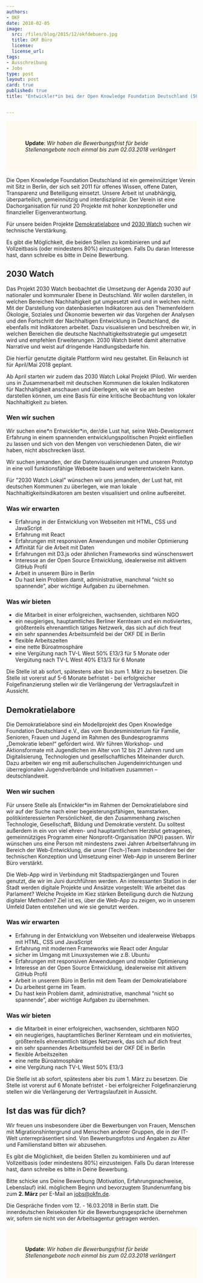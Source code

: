 ```yaml
---
authors: 
- OKF
date: 2018-02-05
image:
  src: /files/blog/2015/12/okfdebuero.jpg
  title: OKF Büro
  license: 
  license_url: 
tags:
- Ausschreibung
- Jobs
type: post
layout: post
card: true
published: true
title: "Entwickler*in bei der Open Knowledge Foundation Deutschland (50% E13/3, ab sofort) für 2030 Watch und Demokratielabore"


---
```


<p style="background-color: #fffaed; padding: 50px;">
   <strong>Update</strong>: <i>Wir haben die Bewerbungsfrist für beide Stellenangebote noch einmal bis zum 02.03.2018 verlängert</i>
</p>

Die Open Knowledge Foundation Deutschland ist ein gemeinnütziger Verein mit Sitz in Berlin, der sich seit 2011 für offenes 
Wissen, offene Daten, Transparenz und Beteiligung einsetzt. Unsere Arbeit ist unabhängig, überparteilich, gemeinnützig und 
interdisziplinär. Der Verein ist eine Dachorganisation für rund 20 Projekte mit hoher konzeptioneller und finanzieller 
Eigenverantwortung. 

Für unsere beiden Projekte [Demokratielabore](https://demokratielabore.de) und [2030 Watch](http://2030-watch.de) suchen
wir technische Verstärkung.

Es gibt die Möglichkeit, die beiden Stellen zu kombinieren und auf Vollzeitbasis (oder mindestens 80%) einzusteigen. 
Falls Du daran Interesse hast, dann schreibe es bitte in Deine Bewerbung.
 
## 2030 Watch

Das Projekt 2030 Watch beobachtet die Umsetzung der Agenda 2030 auf nationaler und kommunaler Ebene in Deutschland. Wir 
wollen darstellen, in welchen Bereichen Nachhaltigkeit gut umgesetzt wird und in welchen nicht. Mit der Darstellung von 
datenbasierten Indikatoren aus den Themenfeldern Ökologie, Soziales und Ökonomie bewerten wir das Vorgehen der Analysen 
und den Fortschritt der Nachhaltigen Entwicklung in Deutschland, die ebenfalls mit Indikatoren arbeitet. Dazu visualisieren und beschreiben wir, in welchen 
Bereichen die deutsche Nachhaltigkeitsstrategie gut umgesetzt wird und empfehlen Erweiterungen. 2030 Watch bietet damit 
alternative Narrative und weist auf dringende Handlungsbedarfe hin.

Die hierfür genutzte digitale Plattform wird neu gestaltet. Ein Relaunch ist für April/Mai 2018 geplant.  

Ab April starten wir zudem das 2030 Watch Lokal Projekt (Pilot). Wir werden uns in Zusammenarbeit mit deutschen Kommunen 
die lokalen Indikatoren für Nachhaltigkeit anschauen und überlegen, wie wir sie am besten darstellen können, um eine 
Basis für eine kritische Beobachtung von lokaler Nachhaltigkeit zu bieten. 

### Wen wir suchen

Wir suchen eine\*n Entwickler\*in, der/die Lust hat, seine Web-Development Erfahrung in einem spannenden 
entwicklungspolitischen Projekt einfließen zu lassen und sich von den Mengen von verschiedenen Daten, die wir haben, 
nicht abschrecken lässt. 

Wir suchen  jemanden, der die Datenvisualisierungen und unseren Prototyp in eine voll funktionsfähige Webseite bauen 
und weiterentwickeln kann.  

Für "2030 Watch Lokal" wünschen wir uns jemanden, der Lust hat, mit deutschen Kommunen zu überlegen, wie man lokale 
Nachhaltigkeitsindikatoren am besten visualisiert und online aufbereitet. 

### Was wir erwarten

* Erfahrung in der Entwicklung von Webseiten mit HTML, CSS und JavaScript
* Erfahrung mit React 
* Erfahrungen mit responsiven Anwendungen und mobiler Optimierung
* Affinität für die Arbeit mit Daten
* Erfahrungen mit D3.js oder ähnlichen Frameworks sind wünschenswert
* Interesse an der Open Source Entwicklung, idealerweise mit aktivem GitHub Profil
* Arbeit in unserem Büro in Berlin
* Du hast kein Problem damit, administrative, manchmal “nicht so spannende”, aber wichtige Aufgaben zu übernehmen.

### Was wir bieten

* die Mitarbeit in einer erfolgreichen, wachsenden, sichtbaren NGO
* ein neugieriges, hauptamtliches Berliner Kernteam und ein motiviertes, größtenteils ehrenamtlich tätiges Netzwerk, das sich auf dich freut
* ein sehr spannendes Arbeitsumfeld bei der OKF DE in Berlin
* flexible Arbeitszeiten
* eine nette Büroatmosphäre
* eine Vergütung nach TV-L West 50% E13/3 für 5 Monate oder Vergütung nach TV-L West 40% E13/3 für 6 Monate 

Die Stelle ist ab sofort, spätestens aber bis zum 1. März zu besetzen. Die Stelle ist vorerst auf 5-6 Monate befristet - 
bei erfolgreicher Folgefinanzierung stellen wir die Verlängerung der Vertragslaufzeit in Aussicht.

## Demokratielabore

Die Demokratielabore sind ein Modellprojekt des Open Knowledge Foundation Deutschland e.V., das vom Bundesministerium 
für Familie, Senioren, Frauen und Jugend im Rahmen des Bundesprogramms „Demokratie leben!“ gefördert wird. Wir führen 
Workshop- und Aktionsformate mit Jugendlichen im Alter von 12 bis 21 Jahren rund um Digitalisierung, Technologien und 
gesellschaftliches Miteinander durch. Dazu arbeiten wir eng mit außerschulischen Jugendeinrichtungen und überregionalen 
Jugendverbände und Initiativen zusammen – deutschlandweit.

### Wen wir suchen

Für unsere Stelle als Entwickler*in im Rahmen der Demokratielabore sind wir auf der Suche nach einer begeisterungsfähigen, 
teamstarken, politikinteressierten Persönlichkeit, die den Zusammenhang zwischen Technologie, Gesellschaft, Bildung und 
Demokratie versteht. Du solltest außerdem in ein von viel ehren- und hauptamtlichem Herzblut getragenes, gemeinnütziges 
Programm einer Nonprofit-Organisation (NPO) passen. Wir wünschen uns eine Person mit mindestens zwei Jahren 
Arbeitserfahrung im Bereich der Web-Entwicklung, die unser (Tech-)Team insbesondere bei der technischen Konzeption und 
Umsetzung einer Web-App in unserem Berliner Büro verstärkt. 

Die Web-App wird in Verbindung mit Stadtspaziergängen und Touren genutzt, die wir im Juni durchführen werden. An 
interessanten Station in der Stadt werden digitale Projekte und Ansätze vorgestellt: Wie arbeitet das Parlament? Welche 
Projekte im Kiez stärken Beteiligung durch die Nutzung digitaler Methoden? Ziel ist es, über die Web-App zu zeigen, wo 
in unserem Umfeld Daten entstehen und wie sie genutzt werden. 

### Was wir erwarten

* Erfahrung in der Entwicklung von Webseiten und idealerweise Webapps mit HTML, CSS und JavaScript
* Erfahrung mit modernen Frameworks wie React oder Angular
* sicher im Umgang mit Linuxsystemen wie z.B. Ubuntu
* Erfahrungen mit responsiven Anwendungen und mobiler Optimierung
* Interesse an der Open Source Entwicklung, idealerweise mit aktivem GitHub Profil
* Arbeit in unserem Büro in Berlin mit dem Team der Demokratielabore
* Du arbeitest gerne im Team.
* Du hast kein Problem damit, administrative, manchmal “nicht so spannende”, aber wichtige Aufgaben zu übernehmen. 

### Was wir bieten

* die Mitarbeit in einer erfolgreichen, wachsenden, sichtbaren NGO
* ein neugieriges, hauptamtliches Berliner Kernteam und ein motiviertes, größtenteils ehrenamtlich tätiges Netzwerk, 
das sich auf dich freut
* ein sehr spannendes Arbeitsumfeld bei der OKF DE in Berlin
* flexible Arbeitszeiten
* eine nette Büroatmosphäre
* eine Vergütung nach TV-L West 50% E13/3

Die Stelle ist ab sofort, spätestens aber bis zum 1. März zu besetzen. Die Stelle ist vorerst auf 6 Monate befristet - 
bei erfolgreicher Folgefinanzierung stellen wir die Verlängerung der Vertragslaufzeit in Aussicht.

## Ist das was für dich?

Wir freuen uns insbesondere über die Bewerbungen von Frauen, Menschen mit Migrationshintergrund und Menschen anderer Gruppen, 
die in der IT-Welt unterrepräsentiert sind. Von Bewerbungsfotos und Angaben zu Alter und Familienstand bitten wir abzusehen.

Es gibt die Möglichkeit, die beiden Stellen zu kombinieren und auf Vollzeitbasis (oder mindestens 80%) einzusteigen. 
Falls Du daran Interesse hast, dann schreibe es bitte in Deine Bewerbung.

Bitte schicke uns Deine Bewerbung (Motivation, Erfahrungsnachweise, Lebenslauf) inkl. möglichem Beginn und bevorzugtem 
Stundenumfang bis zum **2. März** per E-Mail an [jobs@okfn.de]("mailto:jobs@okfn.de"). 

Die Gespräche finden vom 12. - 16.03.2018 in Berlin statt. Die innerdeutschen Reisekosten für die Bewerbungsgespräche 
übernehmen wir, sofern sie nicht von der Arbeitsagentur getragen werden. 

<p style="background-color: #fffaed; padding: 50px;">
   <strong>Update</strong>: <i>Wir haben die Bewerbungsfrist für beide Stellenangebote noch einmal bis zum 02.03.2018 verlängert</i>
</p>